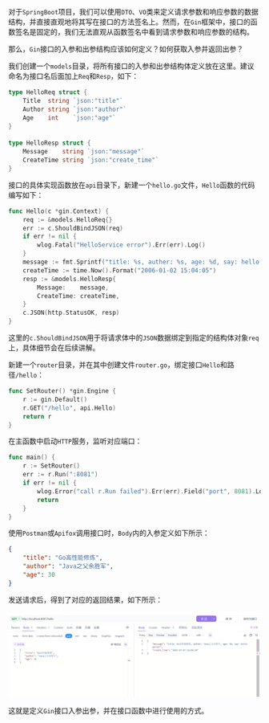 对于`SpringBoot`项目，我们可以使用`DTO`、`VO`类来定义请求参数和响应参数的数据结构，并直接直观地将其写在接口的方法签名上。然而，在`Gin`框架中，接口的函数签名是固定的，我们无法直观从函数签名中看到请求参数和响应参数的结构。

那么，`Gin`接口的入参和出参结构应该如何定义？如何获取入参并返回出参？

我们创建一个`models`目录，将所有接口的入参和出参结构体定义放在这里。建议命名为接口名后面加上`Req`和`Resp`，如下：

```go
type HelloReq struct {
	Title  string `json:"title"`
	Author string `json:"author"`
	Age    int    `json:"age"`
}

type HelloResp struct {
	Message    string `json:"message"`
	CreateTime string `json:"create_time"`
}
```


接口的具体实现函数放在`api`目录下，新建一个`hello.go`文件，`Hello`函数的代码编写如下：

```go
func Hello(c *gin.Context) {
	req := &models.HelloReq{}
	err := c.ShouldBindJSON(req)
	if err != nil {
        wlog.Fatal("HelloService error").Err(err).Log()
	}
	message := fmt.Sprintf("title: %s, auther: %s, age: %d, say: hello world!", req.Title, req.Author, req.Age)
	createTime := time.Now().Format("2006-01-02 15:04:05")
	resp := &models.HelloResp{
		Message:    message,
		CreateTime: createTime,
	}
	c.JSON(http.StatusOK, resp)
}
```

这里的`c.ShouldBindJSON`用于将请求体中的`JSON`数据绑定到指定的结构体对象`req`上，具体细节会在后续讲解。

新建一个`router`目录，并在其中创建文件`router.go`，绑定接口`Hello`和路径`/hello`：

```go
func SetRouter() *gin.Engine {
	r := gin.Default()
	r.GET("/hello", api.Hello)
	return r
}
```

在主函数中启动`HTTP`服务，监听对应端口：

```go
func main() {
	r := SetRouter()
	err := r.Run(":8081")
	if err != nil {
		wlog.Error("call r.Run failed").Err(err).Field("port", 8081).Log()
		return
	}
}
```

使用`Postman`或`Apifox`调用接口时，`Body`内的入参定义如下所示：

```json
{
    "title": "Go高性能修炼",
    "author": "Java之父余胜军",
    "age": 30
}
```

发送请求后，得到了对应的返回结果，如下所示：

![image-20250707160423677](image/image-20250707160423677.png)

这就是定义`Gin`接口入参出参，并在接口函数中进行使用的方式。
